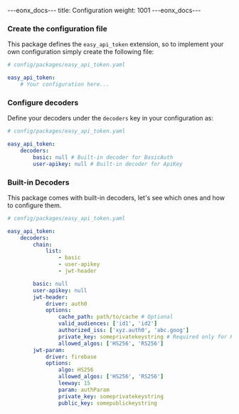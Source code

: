 ---eonx_docs---
title: Configuration
weight: 1001
---eonx_docs---

### Create the configuration file

This package defines the `easy_api_token` extension, so to implement your own configuration simply create the following
file:

```yaml
# config/packages/easy_api_token.yaml

easy_api_token:
    # Your configuration here...
```

### Configure decoders

Define your decoders under the `decoders` key in your configuration as:

```yaml
# config/packages/easy_api_token.yaml

easy_api_token:
    decoders:
        basic: null # Built-in decoder for BasicAuth
        user-apikey: null # Built-in decoder for ApiKey
```

### Built-in Decoders

This package comes with built-in decoders, let's see which ones and how to configure them.

```yaml
# config/packages/easy_api_token.yaml

easy_api_token:
    decoders:
        chain:
            list:
                - basic
                - user-apikey
                - jwt-header

        basic: null
        user-apikey: null
        jwt-header:
            driver: auth0
            options:
                cache_path: path/to/cache # Optional
                valid_audiences: ['id1', 'id2']
                authorized_iss: ['xyz.auth0', 'abc.goog']
                private_key: someprivatekeystring # Required only for HS256
                allowed_algos: ['HS256', 'RS256']
        jwt-param:
            driver: firebase
            options:
                algo: HS256
                allowed_algos: ['HS256', 'RS256']
                leeway: 15
                param: authParam
                private_key: someprivatekeystring
                public_key: somepublickeystring
```
